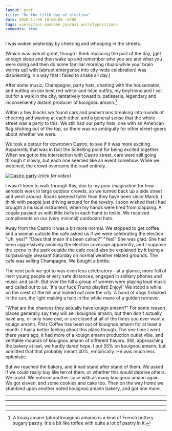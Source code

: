 ```yaml
---
layout: post
title: "On the fifth day of election"
date: 2020-11-08 19:00:00 -0700
tags: uselection mundane journal worldlypositions
comments: true
---
```

I was woken yesterday by cheering and whooping in the streets.

(Which was overall great, though I think replacing the part of the day, [get enough sleep and then wake up and remember who you are and what you were doing and then do some familiar morning rituals while your brain warms up] with [abrupt emergence into city-wide celebration] was disorienting in a way that I failed to shake all day.)

After some music, Champagne, party hats, chatting with the housemates, and putting on our best red-white-and-blue outfits, my boyfriend and I set out for a walk in the city, tentatively toward b. patisserie, legendary and inconveniently distant producer of kouignoù amann.[^1]

Within a few blocks we found cars and pedestrians breaking into rounds of cheering and waving at each other, and a general sense that the whole street was a party to this. We still had our party hats, one with an American flag sticking out of the top, so there was no ambiguity for other street-goers about whether we were.<!--ex-->

We took a detour for downtown Castro, to see if it was more exciting. Apparently that was in fact the Schelling point for being excited together. When we got to the intersection with Castro street, cars were still going through it slowly, but each one seemed like an event somehow. While we watched, the crowd overcame the road entirely.

[![Castro party](https://hosting.photobucket.com/images/i/katjasgrace/castroparty.png)](https://photos.google.com/share/AF1QipMCa9vDPnFFj_bvlkjKYfxDVDFCY8tliZ29oN7VRFP5aMDyJqebh3RWVUSajUxIMw/photo/AF1QipNorZHqiyOGLq_5ruTe6OwXolcKcysu94ZJfrc_?key=cmRCcUxaWV82RXpMRDUwS2hYcDJxbzhJNFpCZGxR)
*(click for video)*

I wasn't keen to walk through this, due to my poor imagination for how aerosols work in large outdoor crowds, so we turned back up a side street and went around. Roads seemed fuller than they have been since March, I think with people just driving around for the revelry. I soon wished that I had brought a musical instrument, when my hands were tired from clapping. A couple passed us with little bells in each hand to tinkle. We received compliments on our (very minimal) cardboard hats.

Away from the Castro it was a bit more normal. We stopped to get coffee and a woman outside the cafe asked us if we were celebrating the election. "Uh, yes?" "Does that mean it's been called?" "Yes!" She was glad. She had been aggressively avoiding the election coverage apparently, and I suppose the scene in the park outside the cafe could also be explained by it being a surpassingly pleasant Saturday on normal weather related grounds. The cafe was selling Champagne. We bought a bottle.

The next park we got to was even less celebratory—at a glance, more full of inert young people at very safe distances, engaged in solitary phones and music and such. But over the hill a group of women were playing loud music and called out to us. 'It's our fuck Trump playlist! Enjoy!' We stood a while on the crest of the hill and looked out over the city. A band of dogs frolicked in the sun, the light making a halo in the white mane of a golden retriever.

"What are the chances they actually have kouign amann?" For some reason places generally say they will sell kouignoù amann, but then don't actually have any, or only have one, or are closed at all of the times you ever want a kouign amann. Philz Coffee has been out of kouignoù amann for at least a month. I had a better feeling about this place though. The one time I went there years ago, it had more of a kouign amann production outlet vibe, and veritable mounds of kouignoù amann of different flavors. Still, approaching the bakery at last, we hardly dared hope. I put 55% on kouignoù amann, but admitted that that probably meant 40%, empirically. He was much less optimistic.

But we reached the bakery, and it had stand after stand of them. We asked if we could really buy like ten of them, or whether this would deprive others. We could. We noticed another case with as many kouignoù amann again. We got eleven, and some cookies and cake too. Then on the way home we stumbled upon another noted kouignoù amann bakery, and got one more.


---


---


---


[^1]: A kouig amann (plural kouignoù amann) is a kind of French buttery sugary pastry. It's a bit like toffee with quite a lot of pastry in it.
